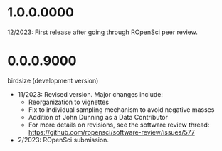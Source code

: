 # 1.0.0.0000

12/2023: First release after going through ROpenSci peer review.

# 0.0.0.9000

birdsize (development version)  

* 11/2023: Revised version. Major changes include:
  * Reorganization to vignettes
  * Fix to individual sampling mechanism to avoid negative masses
  * Addition of John Dunning as a Data Contributor
  * For more details on revisions, see the software review thread: https://github.com/ropensci/software-review/issues/577
* 2/2023: ROpenSci submission.
